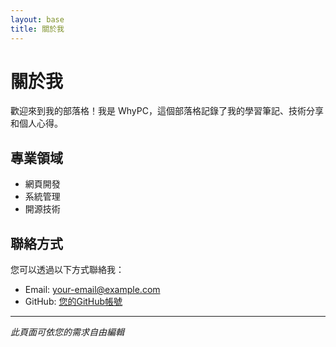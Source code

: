 ```yaml
---
layout: base
title: 關於我
---
```


# 關於我

歡迎來到我的部落格！我是 WhyPC，這個部落格記錄了我的學習筆記、技術分享和個人心得。

## 專業領域

- 網頁開發
- 系統管理
- 開源技術

## 聯絡方式

您可以透過以下方式聯絡我：

- Email: your-email@example.com
- GitHub: [您的GitHub帳號](https://github.com/yourusername)

---

*此頁面可依您的需求自由編輯*
